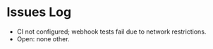 # Issues Log

- CI not configured; webhook tests fail due to network restrictions.
- Open: none other.
